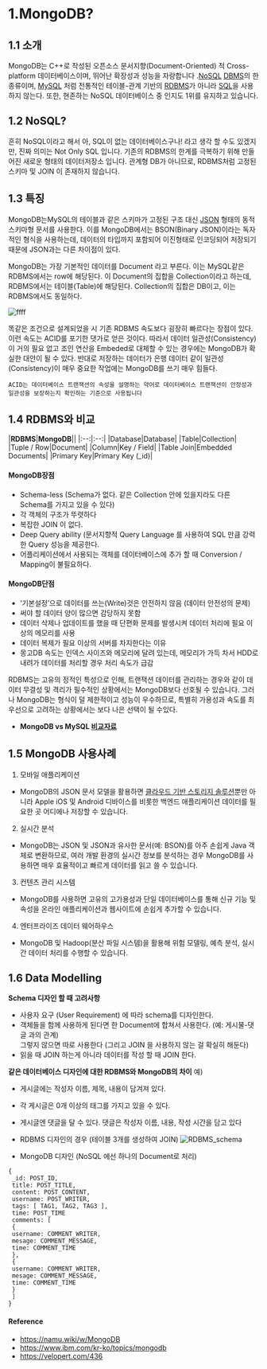 # 1.MongoDB?

## 1.1 소개
MongoDB는 C++로 작성된 오픈소스 문서지향(Document-Oriented) 적 Cross-platform 데이터베이스이며, 뛰어난 확장성과 성능을 자랑합니다 .[NoSQL](https://namu.wiki/w/NoSQL "NoSQL") [DBMS](https://namu.wiki/w/DBMS "DBMS")의 한 종류이며, [MySQL](https://namu.wiki/w/MySQL "MySQL") 처럼 전통적인 테이블-관계 기반의 [RDBMS](https://namu.wiki/w/RDBMS "RDBMS")가 아니라 [SQL](https://namu.wiki/w/SQL "SQL")을 사용하지 않는다. 또한, 현존하는 NoSQL 데이터베이스 중 인지도 1위를 유지하고 있습니다.

## 1.2 NoSQL?
흔히 NoSQL이라고 해서 아, SQL이 없는 데이터베이스구나! 라고 생각 할 수도 있겠지만, 진짜 의미는 Not Only SQL 입니다. 기존의 RDBMS의 한계를 극복하기 위해 만들어진 새로운 형태의 데이터저장소 입니다. 관계형 DB가 아니므로, RDBMS처럼 고정된 스키마 및 JOIN 이 존재하지 않습니다.


## 1.3 특징
MongoDB는MySQL의 테이블과 같은 스키마가 고정된 구조 대신 [JSON](https://namu.wiki/w/JSON "JSON") 형태의 동적 스키마형 문서를 사용한다. 이를 MongoDB에서는 BSON(Binary JSON)이라는 독자적인 형식을 사용하는데, 데이터의 타입까지 포함되어 이진형태로 인코딩되어 저장되기 때문에 JSON과는 다른 차이점이 있다.  
  
MongoDB는 가장 기본적인 데이터를 Document 라고 부른다. 이는 MySQL같은 RDBMS에서는 row에 해당된다. 이 Document의 집합을 Collection이라고 하는데, RDBMS에서는 테이블(Table)에 해당된다. Collection의 집합은 DB이고, 이는 RDBMS에서도 동일하다. 

![ffff](https://velopert.com/wp-content/uploads/2016/02/ffff.png)
  
똑같은 조건으로 설계되었을 시 기존 RDBMS 속도보다 굉장히 빠르다는 장점이 있다. 이런 속도는 ACID를 포기한 댓가로 얻은 것이다. 따라서 데이터 일관성(Consistency)이 거의 필요 없고 조인 연산을 Embeded로 대체할 수 있는 경우에는 MongoDB가 확실한 대안이 될 수 있다. 반대로 저장하는 데이터가 은행 데이터 같이 일관성(Consistency)이 매우 중요한 작업에는 MongoDB를 쓰기 매우 힘들다.
```
ACID는 데이터베이스 트랜잭션의 속성을 설명하는 약어로 데이터베이스 트랜잭션이 안정성과 일관성을 보장하는지 확인하는 기준으로 사용됩니다
```


## 1.4 RDBMS와 비교 

|**RDBMS**|**MongoDB**||
|:--:|:--:|
|Database|Database|
|Table|Collection|
|Tuple / Row|Document|
|Column|Key / Field|
|Table Join|Embedded Documents|
|Primary Key|Primary Key (_id)|


#### MongoDB장점
- Schema-less (Schema가 없다. 같은 Collection 안에 있을지라도 다른 Schema를 가지고 있을 수 있다)
- 각 객체의 구조가 뚜렷하다
- 복잡한 JOIN 이 없다.
- Deep Query ability (문서지향적 Query Language 를 사용하여 SQL 만큼 강력한 Query 성능을 제공한다.
- 어플리케이션에서 사용되는 객체를 데이터베이스에 추가 할 때 Conversion / Mapping이 불필요하다.
#### MongoDB단점
- ‘기본설정’으로 데이터를 쓰는(Write)것은 안전하지 않음 (데이터 안전성의 문제)
- 써야 할 데이터 양이 많으면 감당하지 못함
- 데이터 삭제나 업데이트를 했을 때 단편화 문제를 발생시켜 데이터 처리에 필요 이상의 메모리를 사용
- 데이터 복제가 필요 이상의 서버를 차지한다는 이유
- 몽고DB 속도는 인덱스 사이즈와 메모리에 달려 있는데, 메모리가 가득 차서 HDD로 내려가 데이터를 처리할 경우 처리 속도가 급감  

RDBMS는 고유의 정적인 특성으로 인해, 트랜잭션 데이터를 관리하는 경우와 같이 데이터 무결성 및 격리가 필수적인 상황에서는 MongoDB보다 선호될 수 있습니다. 그러나 MongoDB는 형식이 덜 제한적이고 성능이 우수하므로, 특별히 가용성과 속도를 최우선으로 고려하는 상황에서는 보다 나은 선택이 될 수있다.

* **MongoDB vs MySQL [비교자료](https://www.mongodb.com/ko-kr/compare/mongodb-mysql)** 

## 1.5 MongoDB 사용사례
1) 모바일 애플리케이션
* MongoDB의 JSON 문서 모델을 활용하면 [클라우드 기반 스토리지 솔루션](https://www.ibm.com/kr-ko/topics/cloud-storage)뿐만 아니라 Apple iOS 및 Android 디바이스를 비롯한 백엔드 애플리케이션 데이터를 필요한 곳 어디에나 저장할 수 있습니다.
2) 실시간 분석
* MongoDB는 JSON 및 JSON과 유사한 문서(예: BSON)를 아주 손쉽게 Java 객체로 변환하므로, 여러 개발 환경의 실시간 정보를 분석하는 경우 MongoDB를 사용하면 매우 효율적이고 빠르게 데이터를 읽고 쓸 수 있습니다.
3) 컨텐츠 관리 시스템
* MongoDB를 사용하면 고유의 고가용성과 단일 데이터베이스를 통해 신규 기능 및 속성을 온라인 애플리케이션과 웹사이트에 손쉽게 추가할 수 있습니다.
4) 엔터프라이즈 데이터 웨어하우스
* MongoDB 및 Hadoop(분산 파일 시스템)을 활용해 위험 모델링, 예측 분석, 실시간 데이터 처리를 수행할 수 있습니다.

## 1.6 Data Modelling
**Schema 디자인 할 때 고려사항**
- 사용자 요구 (User Requirement) 에 따라 schema를 디자인한다.
- 객체들을 함께 사용하게 된다면 한 Document에 합쳐서 사용한다. (예: 게시물-댓글 과의 관계)  
    그렇지 않으면 따로 사용한다 (그리고 JOIN 을 사용하지 않는 걸 확실히 해둔다)
- 읽을 때 JOIN 하는게 아니라 데이터를 작성 할 때 JOIN 한다.

**같은 데이터베이스 디자인에 대한 RDBMS와 MongoDB의 차이**
예)
* 게시글에는 작성자 이름, 제목, 내용이 담겨져 있다.  
* 각 게시글은 0개 이상의 태그를 가지고 있을 수 있다.  
* 게시글엔 댓글을 달 수 있다. 댓글은 작성자 이름, 내용, 작성 시간을 담고 있다


* RDBMS 디자인의 경우 (테이블 3개를 생성하여 JOIN)
![RDBMS_schema](https://velopert.com/wp-content/uploads/2016/02/d.png)

* MongoDB 디자인 (NoSQL 에선 하나의 Document로 처리)
```
{
 _id: POST_ID,
 title: POST_TITLE,
 content: POST_CONTENT,
 username: POST_WRITER,
 tags: [ TAG1, TAG2, TAG3 ],
 time: POST_TIME
 comments: [
 { 
 username: COMMENT_WRITER,
 mesage: COMMENT_MESSAGE,
 time: COMMENT_TIME
 },
 { 
 username: COMMENT_WRITER,
 mesage: COMMENT_MESSAGE,
 time: COMMENT_TIME
 }
 ]
}
```


####  Reference
* https://namu.wiki/w/MongoDB
* https://www.ibm.com/kr-ko/topics/mongodb
* https://velopert.com/436